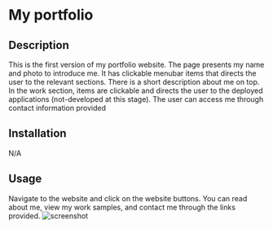 # My portfolio

## Description

This is the first version of my portfolio website. The page presents my name and photo to introduce me. It has clickable menubar items that directs the user to the relevant sections. There is a short description about me on top. In the work section, items are clickable and directs the user to the deployed applications (not-developed at this stage). The user can access me through contact information provided


## Installation

N/A

## Usage

Navigate to the website and click on the website buttons. You can read about me, view my work samples, and contact me through the links provided.
![screenshot](https://github.com/AshivaA/practic2/assets/136107176/4f219481-d7cf-4ff3-927c-69832f38d090)
